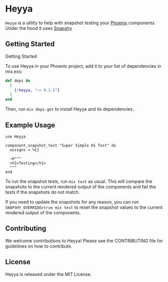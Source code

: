 # Heyya

`Heyya` is a utility to help with snapshot testing your [Phoenix](https://www.phoenixframework.org/) components. Under the hood it uses [Snapshy](https://hex.pm/packages/snapshy)

## Getting Started

Getting Started

To use Heyya in your Phoenix project, add it to your list of dependencies in mix.exs:

```elixir
def deps do
  [
    {:heyya, "~> 0.1.1"}
  ]
end
```

Then, run `mix deps.get` to install Heyya and its dependencies.

## Example Usage

```
use Heyya

component_snapshot_test "Super Simple H1 Test" do
  assigns = %{}

  ~H"""
  <h1>Testing</h1>
  """
end
```

To run the snapshot tests, run `mix test` as usual. This will compare the snapshots to the current rendered output of the components and fail the tests if the snapshots do not match.

If you need to update the snapshots for any reason, you can run `SNAPSHY_OVERRIDE=true mix test` to reset the snapshot values to the current rendered output of the components.

## Contributing

We welcome contributions to Heyya! Please see the CONTRIBUTING file for guidelines on how to contribute.

## License

Heyya is released under the MIT License.
